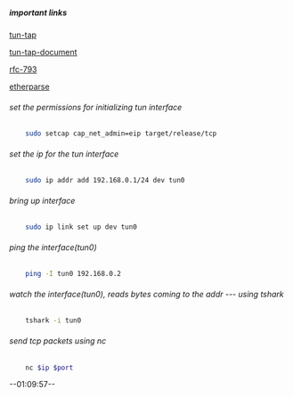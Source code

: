 ##### important links
[tun-tap](https://docs.rs/tun-tap/latest/tun_tap/)

[tun-tap-document](https://www.kernel.org/doc/Documentation/networking/tuntap.txt)

[rfc-793](https://datatracker.ietf.org/doc/html/rfc793)

[etherparse](https://github.com/JulianSchmid/etherparse)

###### set the permissions for initializing tun interface
``` bash 
    sudo setcap cap_net_admin=eip target/release/tcp
```

###### set the ip for the tun interface
``` bash 
    sudo ip addr add 192.168.0.1/24 dev tun0
```

###### bring up interface 
``` bash 
    sudo ip link set up dev tun0
```

###### ping the interface(tun0) 
``` bash 
    ping -I tun0 192.168.0.2
```

###### watch the interface(tun0), reads bytes coming to the addr --- using tshark 
``` bash 
    tshark -i tun0
```
###### send tcp packets using nc 
``` bash 
    nc $ip $port
```

--01:09:57--
